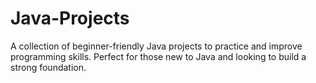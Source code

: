 # Java-Projects
A collection of beginner-friendly Java projects to practice and improve programming skills. Perfect for those new to Java and looking to build a strong foundation.
